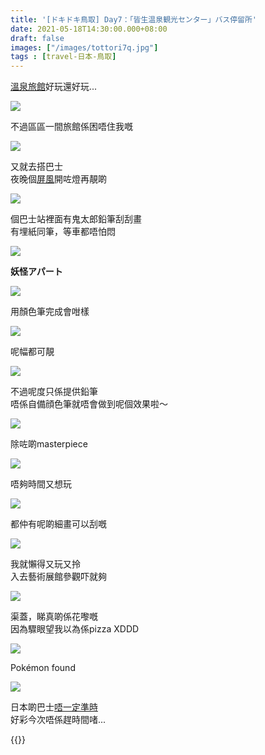 ```yaml
---
title: '[ドキドキ鳥取] Day7：「皆生温泉観光センター」バス停留所'
date: 2021-05-18T14:30:00.000+08:00
draft: false
images: ["/images/tottori7q.jpg"]
tags : [travel-日本-鳥取]
---
```


[溫泉旅館](https://hidie.net/tottori7p/)好玩還好玩...  

![](/images/tottori7q1.jpg)

不過區區一間旅館係困唔住我嘅  

![](/images/tottori7q2.jpg)

又就去搭巴士  
夜晚個[屏風](https://hidie.net/tottori7o/)開咗燈再靚啲  

![](/images/tottori7q3.jpg)

個巴士站裡面有鬼太郎鉛筆刮刮畫  
有埋紙同筆，等車都唔怕悶  

![](/images/tottori7q4.jpg)

**妖怪アパート**

![](/images/tottori7q5.jpg)

用顏色筆完成會咁樣

![](/images/tottori7q6.jpg)

呢幅都可靚

![](/images/tottori7q.jpg)

不過呢度只係提供鉛筆  
唔係自備顔色筆就唔會做到呢個效果啦～  

![](/images/tottori7q7.jpg)

除咗啲masterpiece

![](/images/tottori7q8.jpg)

唔夠時間又想玩

![](/images/tottori7q9.jpg)

都仲有呢啲細畫可以刮嘅

![](/images/tottori7q10.jpg)

我就懶得又玩又拎  
入去藝術展館參觀吓就夠  

![](/images/tottori7q11.jpg)

渠蓋，睇真啲係花嚟嘅  
因為驟眼望我以為係pizza XDDD

![](/images/tottori7q12.jpg)

Pokémon found

![](/images/tottori7q13.jpg)

日本啲巴士[唔一定準時](https://hidie.net/kojkmi8b/)  
好彩今次唔係趕時間啫...  
  
  
  
{{<tottori>}}  
